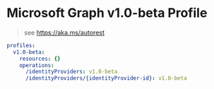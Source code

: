 # Microsoft Graph v1.0-beta Profile

> see https://aka.ms/autorest

``` yaml
profiles:
  v1.0-beta:
    resources: {}
    operations:
      /identityProviders: v1.0-beta
      /identityProviders/{identityProvider-id}: v1.0-beta

```
